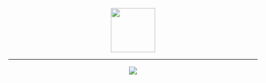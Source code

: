 <!--
**doubleZ0108/doubleZ0108** is a ✨ _special_ ✨ repository because its `README.md` (this file) appears on your GitHub profile.

Here are some ideas to get you started:

- 🔭 I’m currently working on ...
- 🌱 I’m currently learning ...
- 👯 I’m looking to collaborate on ...
- 🤔 I’m looking for help with ...
- 💬 Ask me about ...
- 📫 How to reach me: ...
- 😄 Pronouns: ...
- ⚡ Fun fact: ...
-->

<!-- <p align="center">
  <h1 align="center">Hyx</h1>
<!--   <h5 align="center">不想当艺术家🎨的演讲者🎙不是好程序员🐒</h5> -->
<!--   <h5 align="center">A speaker🎙 who doesn't want to be an artist🎨 is not a good programmer🐒</h5> -->
<!-- </p> --> 

<p align="center">
<!-- &nbsp;&nbsp;&nbsp; &nbsp;&nbsp;&nbsp;&nbsp;&nbsp; -->
<!--   <img src="https://doublez-site-bed.oss-cn-shanghai.aliyuncs.com/img/20210727101906.jpg" align="bottom"  width="110px"/> -->
<!-- &nbsp;&nbsp;&nbsp; &nbsp;&nbsp;&nbsp; &nbsp;&nbsp; -->
  <a href="https://www.cnblogs.com/hhyx/"><img src="https://pic.cnblogs.com/avatar/1861185/20210807130512.png" align="bottom"  width="90px" /></a>
<!-- &nbsp;&nbsp;&nbsp; &nbsp;&nbsp;&nbsp; &nbsp;&nbsp;
  <a href="https://www.zhihu.com/people/doubleZ0108/posts"><img src="https://doublez-site-bed.oss-cn-shanghai.aliyuncs.com/img/20210507170020.png"  align="bottom"  height="65px" width="135px"/>
&nbsp;&nbsp;&nbsp; &nbsp;&nbsp;&nbsp; &nbsp;&nbsp;
  <a href="https://www.linkedin.com/in/doubleZ0108/"><img src="https://doublez-site-bed.oss-cn-shanghai.aliyuncs.com/img/20210507170514.png"   align="bottom"  width="80px" />
&nbsp;&nbsp;&nbsp; &nbsp;&nbsp;&nbsp; &nbsp;&nbsp;
  <img src="https://doublez-site-bed.oss-cn-shanghai.aliyuncs.com/img/20210727101854.jpg" align="bottom"  width="120px"/> -->
</p>

<hr /> 

<p align = "center">
  <img src="https://github-readme-stats.vercel.app/api?username=hhyxx&show_icons=true"/>
</p>
